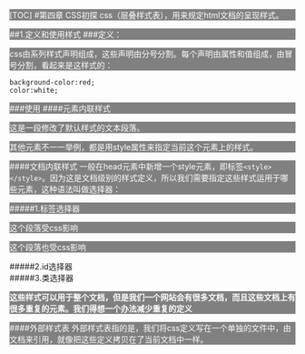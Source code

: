 [TOC]
#第四章 CSS初探
css（层叠样式表），用来规定html文档的呈现样式。

##1.定义和使用样式
###定义：

css由系列样式声明组成，这些声明由分号分割。每个声明由属性和值组成，由冒号分割，看起来是这样式的：

	background-color:red;
	color:white;

###使用
####元素内联样式
	<p style="background-color:gray;color:white" >
		这是一段修改了默认样式的文本段落。
	</p>
	
其他元素不一一举例，都是用style属性来指定当前这个元素上的样式。

####文档内联样式
一般在head元素中新增一个style元素，即标签`<style></style>`。因为这是文档级别的样式定义，所以我们需要指定这些样式运用于哪些元素，这种语法叫做选择器：

#####1.标签选择器
	<html>
		<head>
			<style>
				p{
					background-color:gray;
					color:white
				}
			</style>
		</head>
		<body>
			<p>这个段落受css影响</p>
			<p>这个段落也受css影响</p>
		</body>
	</html>
#####2.id选择器	
#####3.类选择器	

**这些样式可以用于整个文档，但是我们一个网站会有很多文档，而且这些文档上有很多重复的元素。我们得想一个办法减少重复的定义**

####外部样式表
外部样式表指的是，我们将css定义写在一个单独的文件中，由文档来引用，就像把这些定义拷贝在了当前文档中一样。